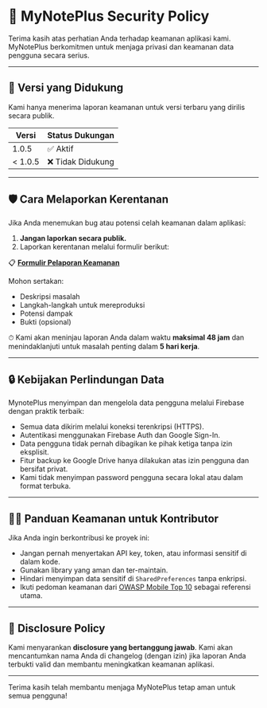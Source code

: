 # 🔐 MyNotePlus Security Policy

Terima kasih atas perhatian Anda terhadap keamanan aplikasi kami. MyNotePlus berkomitmen untuk menjaga privasi dan keamanan data pengguna secara serius.

---

## 📆 Versi yang Didukung

Kami hanya menerima laporan keamanan untuk versi terbaru yang dirilis secara publik.

| Versi     | Status Dukungan |
|-----------|-----------------|
| 1.0.5     | ✅ Aktif        |
| < 1.0.5   | ❌ Tidak Didukung |

---

## 🛡️ Cara Melaporkan Kerentanan

Jika Anda menemukan bug atau potensi celah keamanan dalam aplikasi:

1. **Jangan laporkan secara publik.**
2. Laporkan kerentanan melalui formulir berikut:

📋 **[Formulir Pelaporan Keamanan](https://forms.gle/cxjSpfxGk8pSRbQq6)**

Mohon sertakan:
- Deskripsi masalah
- Langkah-langkah untuk mereproduksi
- Potensi dampak
- Bukti (opsional)

⏱ Kami akan meninjau laporan Anda dalam waktu **maksimal 48 jam** dan menindaklanjuti untuk masalah penting dalam **5 hari kerja**.

---

## 🔒 Kebijakan Perlindungan Data

MynotePlus menyimpan dan mengelola data pengguna melalui Firebase dengan praktik terbaik:

- Semua data dikirim melalui koneksi terenkripsi (HTTPS).
- Autentikasi menggunakan Firebase Auth dan Google Sign-In.
- Data pengguna tidak pernah dibagikan ke pihak ketiga tanpa izin eksplisit.
- Fitur backup ke Google Drive hanya dilakukan atas izin pengguna dan bersifat privat.
- Kami tidak menyimpan password pengguna secara lokal atau dalam format terbuka.

---

## 👩‍💻 Panduan Keamanan untuk Kontributor

Jika Anda ingin berkontribusi ke proyek ini:

- Jangan pernah menyertakan API key, token, atau informasi sensitif di dalam kode.
- Gunakan library yang aman dan ter-maintain.
- Hindari menyimpan data sensitif di `SharedPreferences` tanpa enkripsi.
- Ikuti pedoman keamanan dari [OWASP Mobile Top 10](https://owasp.org/www-project-mobile-top-10/) sebagai referensi utama.

---

## 📢 Disclosure Policy

Kami menyarankan **disclosure yang bertanggung jawab**. Kami akan mencantumkan nama Anda di changelog (dengan izin) jika laporan Anda terbukti valid dan membantu meningkatkan keamanan aplikasi.

---

Terima kasih telah membantu menjaga MyNotePlus tetap aman untuk semua pengguna!
